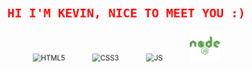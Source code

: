 <!-- Texte en rouge, uppercase, style code -->
<h1 align="center">
  <code><span style="color:red;">HI I'M KEVIN, NICE TO MEET YOU :)</span></code>
</h1>

<!-- Logos centrés avec plus d'espacement -->
<p align="center">
  <img src="https://cdn.jsdelivr.net/gh/devicons/devicon/icons/html5/html5-original.svg" alt="HTML5" width="60" style="margin: 0 25px;"/>
  <img src="https://cdn.jsdelivr.net/gh/devicons/devicon/icons/css3/css3-original.svg" alt="CSS3" width="60" style="margin: 0 25px;"/>
  <img src="https://cdn.jsdelivr.net/gh/devicons/devicon/icons/javascript/javascript-original.svg" alt="JS" width="60" style="margin: 0 25px;"/>
   <img src="https://github.com/devicons/devicon/blob/v2.17.0/icons/nodejs/nodejs-plain-wordmark.svg" alt="JS" width="60" style="margin: 0 25px;"/>
 
  <!-- <img src="https://cdn.jsdelivr.net/gh/devicons/devicon/icons/php/php-original.svg" alt="PHP" width="60" style="margin: 0 25px;"/> -->
</p>
